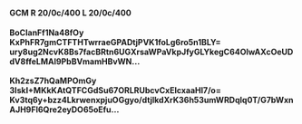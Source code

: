 #### GCM R 20/0c/400 L 20/0c/400
**BoClanFf1Na48fOy**<br/>**KxPhFR7gmCTFTHTwrraeGPADtjPVK1foLg6ro5n1BLY=**<br/>**ury8ug2NcvK8Bs7facBRtn6UGXrsaWPaVkpJfyGLYkegC64OlwAXcOeUDdV8ffeLMAl9PbBVmamHBvWN...**<br/><br/>
**Kh2zsZ7hQaMPOmGy**<br/>**3IskI+MKkKAtQTFCGdSu67ORLRUbcvCxElcxaaHl7/o=**<br/>**Kv3tq6y+bzz4LkrwenxpjuOGgyo/dtjlkdXrK36h53umWRDqlq0T/G7bWxnAJH9Fl6Qre2eyDO65oEfu...**